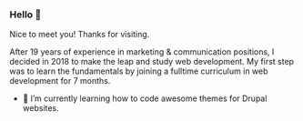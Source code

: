 ### Hello 👋

Nice to meet you! Thanks for visiting.

After 19 years of experience in marketing & communication positions, I decided in 2018 to make the leap and study web development. My first step was to learn the fundamentals by joining a fulltime curriculum in web development for 7 months. 

- 🌱 I’m currently learning how to code awesome themes for Drupal websites.

<!--
**frren95/frren95** is a ✨ _special_ ✨ repository because its `README.md` (this file) appears on your GitHub profile.

Here are some ideas to get you started:

- 🔭 I’m currently working on ...
- 🌱 I’m currently learning ...
- 👯 I’m looking to collaborate on ...
- 🤔 I’m looking for help with ...
- 💬 Ask me about ...
- 📫 How to reach me: ...
- 😄 Pronouns: ...
- ⚡ Fun fact: ...
-->
